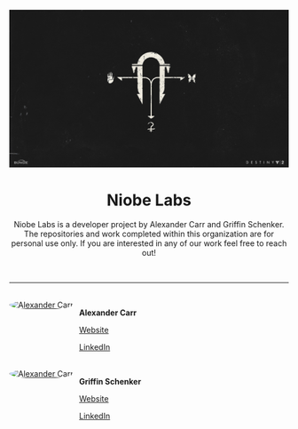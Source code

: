 <div style="text-align: center;">

![Niobe Labs](../assets/black_armory.jpg)

# Niobe Labs

Niobe Labs is a developer project by Alexander Carr and Griffin Schenker.  The repositories and work completed within this organization are for personal use only.  If you are interested in any of our work feel free to reach out!

</div>

<br>

---

<br>

<style>
.row {
  display: flex;
}

.column {
  float: left;
}

.left {
  width: 25%;
}

.right {
  width: 75%;
}
</style>

<div class="row">
  <div class="column left">
    <a href="https://github.com/JAlexanderCarr"><img src="https://avatars.githubusercontent.com/u/48697367" alt="Alexander Carr" style="border-radius: 50%;" width="100"></a>
  </div>
  <div class="column right">
    <p><b>Alexander Carr</b></p>
    <p><a href=https://jalexandercarr.github.io>Website</a></p>
    <p><a href=https://www.linkedin.com/in/jalexandercarr>LinkedIn</a></p>
  </div>
</div>

<br>

<div class="row">
  <div class="column left">
    <a href="https://github.com/gsschenker"><img src="https://avatars.githubusercontent.com/u/101217147" alt="Alexander Carr" style="border-radius: 50%;" width="100"></a>
  </div>
  <div class="column right">
    <p><b>Griffin Schenker</b></p>
    <p><a href=https://gsschenker.github.io>Website</a></p>
    <p><a href=https://www.linkedin.com/in/griffin-schenker>LinkedIn</a></p>
  </div>
</div>

